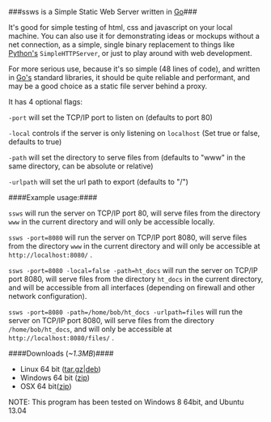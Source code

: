 ###ssws is a Simple Static Web Server written in [Go][1]###

It's good for simple testing of html, css and javascript on your local machine. You can also use it for demonstrating ideas or mockups without a net connection, as a simple, single binary replacement to things like [Python's][6] `SimpleHTTPServer`, or just to play around with web development.

For more serious use, because it's so simple (48 lines of code), and written in [Go's][1] standard libraries, it should be quite reliable and performant, and may be a good choice as a static file server behind a proxy.

It has 4 optional flags:

`-port` will set the TCP/IP port to listen on (defaults to port 80)

`-local` controls if the server is only listening on `localhost` (Set true or false, defaults to true)

`-path` will set the directory to serve files from (defaults to "www" in the same directory, can be absolute or relative)

`-urlpath` will set the url path to export (defaults to "/")

####Example usage:####

`ssws` will run the server on TCP/IP port 80, will serve files from the directory `www` in the current directory and will only be accessible locally.

`ssws -port=8080` will run the server on TCP/IP port 8080, will serve files from the directory `www` in the current directory and will only be accessible at `http://localhost:8080/` .

`ssws -port=8080 -local=false -path=ht_docs` will run the server on TCP/IP port 8080, will serve files from the directory `ht_docs` in the current directory, and will be accessible from all interfaces (depending on firewall and other network configuration).

`ssws -port=8080 -path=/home/bob/ht_docs -urlpath=files` will run the server on TCP/IP port 8080, will serve files from the directory `/home/bob/ht_docs`, and will only be accessible at `http://localhost:8080/files/` .

####Downloads (*~1.3MB*)####

- Linux 64 bit ([tar.gz][2]|[deb][3])
- Windows 64 bit ([zip][4])
- OSX 64 bit([zip][5])

NOTE: This program has been tested on Windows 8 64bit, and Ubuntu 13.04

[1]: http://golang.org
[2]: https://github.com/Intermernet/ssws/blob/master/bin/linux_amd64/ssws_linux_amd64.tar.gz?raw=true
[3]: https://github.com/Intermernet/ssws/blob/master/bin/linux_amd64/ssws_amd64.deb?raw=true
[4]: https://github.com/Intermernet/ssws/blob/master/bin/windows_amd64/ssws_windows_amd64.zip?raw=true
[5]: https://github.com/Intermernet/ssws/blob/master/bin/darwin_amd64/ssws_darwin_amd64.zip?raw=true
[6]: http://python.org